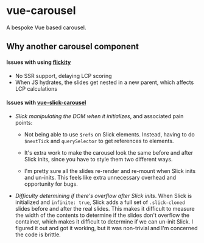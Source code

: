 # vue-carousel

A bespoke Vue based carousel.

## Why another carousel component

#### Issues with using [flickity](https://flickity.metafizzy.co/)

- No SSR support, delaying LCP scoring
- When JS hydrates, the slides get nested in a new parent, which affects LCP calculations

#### Issues with [vue-slick-carousel](https://github.com/gs-shop/vue-slick-carousel)

- *Slick manipulating the DOM when it initializes*, and associated pain points:

    - Not being able to use `$refs` on Slick elements.  Instead, having to do `$nextTick` and `querySelector` to get references to elements.

    - It's extra work to make the carousel look the same before and after Slick inits, since you have to style them two different ways.

    - I'm pretty sure all the slides re-render and re-mount when Slick inits and un-inits.  This feels like extra unnecessary overhead and opportunity for bugs.

- *Difficulty determining if there's overflow after Slick inits*.  When Slick is initialized and `infinite: true`, Slick adds a full set of `.slick-cloned` slides before and after the real slides.  This makes it difficult to measure the width of the contents to determine if the slides don't overflow the container, which makes it difficult to determine if we can un-init Slick.  I figured it out and got it working, but it was non-trivial and I'm concerned the code is brittle.


